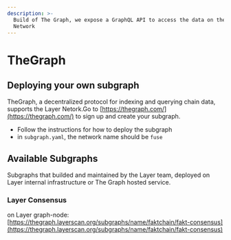 ```yaml
---
description: >-
  Build of The Graph, we expose a GraphQL API to access the data on the Layer
  Network
---
```


# TheGraph

## Deploying your own subgraph

TheGraph, a decentralized protocol for indexing and querying chain data, supports the Layer Netork.Go to [https://thegraph.com/](https://thegraph.com/) to sign up and create your subgraph.

* Follow the instructions for how to deploy the subgraph
* in `subgraph.yaml`, the network name should be `fuse`

## Available Subgraphs

Subgraphs that builded and maintained by the Layer team, deployed on Layer internal infrastructure or The Graph hosted service.

### Layer Consensus

on Layer graph-node: [https://thegraph.layerscan.org/subgraphs/name/faktchain/fakt-consensus](https://thegraph.layerscan.org/subgraphs/name/faktchain/fakt-consensus)
